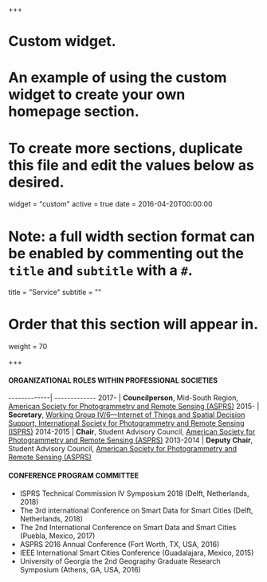 +++
# Custom widget.
# An example of using the custom widget to create your own homepage section.
# To create more sections, duplicate this file and edit the values below as desired.
widget = "custom"
active = true
date = 2016-04-20T00:00:00

# Note: a full width section format can be enabled by commenting out the `title` and `subtitle` with a `#`.
title = "Service"
subtitle = ""

# Order that this section will appear in.
weight = 70

+++

#### ORGANIZATIONAL ROLES WITHIN PROFESSIONAL SOCIETIES
-------------| ------------- 
2017-        | **Councilperson**, Mid-South Region, [American Society for Photogrammetry and Remote Sensing (ASPRS)](https://www.asprs.org/)
2015-        | **Secretary**, [Working Group IV/6—Internet of Things and Spatial Decision Support, International Society for Photogrammetry and Remote Sensing (ISPRS)](http://www2.isprs.org/commissions/comm4/wg6.html)
2014-2015    | **Chair**, Student Advisory Council, [American Society for Photogrammetry and Remote Sensing (ASPRS)](https://www.asprs.org/)
2013-2014    | **Deputy Chair**, Student Advisory Council, [American Society for Photogrammetry and Remote Sensing (ASPRS)](https://www.asprs.org/)

#### CONFERENCE PROGRAM COMMITTEE
- ISPRS Technical Commission IV Symposium 2018 (Delft, Netherlands, 2018)
- The 3rd international Conference on Smart Data for Smart Cities (Delft, Netherlands, 2018)
- The 2nd International Conference on Smart Data and Smart Cities (Puebla, Mexico, 2017)
- ASPRS 2016 Annual Conference (Fort Worth, TX, USA, 2016)
- IEEE International Smart Cities Conference (Guadalajara, Mexico, 2015)
- University of Georgia the 2nd Geography Graduate Research Symposium (Athens, GA, USA, 2016)
